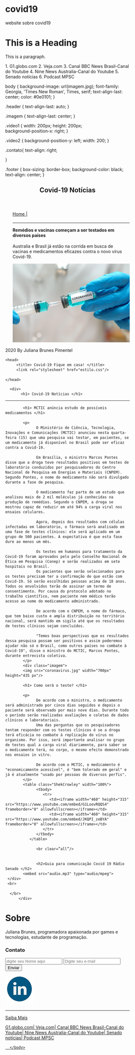 # covid19
website sobre covid19
<!DOCTYPE html>
<html>
<head>
<title>Covid-19 Notícias</title>
</head>
<body>

<h1>This is a Heading</h1>
<p>This is a paragraph.</p>

</body>
</html>
1. G1.globo.com
2. Veja.com
3. Canal BBC News Brasil-Canal do Youtube
4. Nine News Australia-Canal do Youtube
5. Senado notícias
6. Podcast MPSC



<link rel="Contato" href="https://www.linkedin.com/in/juliana-brunes-pimentel-4445691a4/">

body {
    background-image: url(imagem.jpg);
    font-family: Georgia, 'Times New Roman', Times, serif;
    text-align-last: center;
    color: #0e0101;
}

.header {
    text-align-last: auto;
}

.imagem {
   text-align-last: center;
}

.video1 {
    width: 200px;
    height: 200px;  
    background-position-x: right;
}

.video2 {
     background-position-y: left;
     width: 200;
}

.contato{
    text-align: right;

}

.footer {
    box-sizing: border-box;
    background-color: black;
    text-align: center;
}
<!DOCTYPE html>
<html lang="pt">
<head>
<title>Covid-19 Notícias</title>
<meta charset="utf-8">
<meta name="viewport" content="width=device-width, initial-scale=1">
<style>
* {
  box-sizing: border-box;
}

body {
  font-family:Verdana, Geneva, Tahoma, sans-serif;
}

header {
  background-color: black;
  padding: 30px;
  text-align: center;
  font-size: 35px;
  color: white;
}

section {
  display: -webkit-flex;
  display: flex;
}

nav {
  -webkit-flex: 1;
  -ms-flex: 1;
  flex: 1;
  background: #ccc;
  padding: 30px;
}

nav ul {
  list-style-type: none;
  padding: 0;
}

article {
  -webkit-flex: 3;
  -ms-flex: 3;
  flex: 3;
  background-color: #fcf8f8;
  padding: 30px;
}

footer {
  background-color:red;
  padding: 10px;
  text-align: center;
  color: black;
}

@media (max-width: 600px) {
  section {
    -webkit-flex-direction: column;
    flex-direction: column;
  }
}
</style>
</head>
<body>

<header>
  <h2>Covid-19 Notícias</h2>
</header>

<section>
  <nav>
    <ul>
      <div class="topnav">
        <a href="index.html">Home |</a>
        </div>
</div>
  <article>
    <h1><hr>Remédios e vacinas começam a ser testados em diversos países</hr></h1>
    <p>Australia e Brasil já estão na corrida em busca de vacinas e medicamentos eficazes contra o novo vírus Covid-19.</p> <img src="vacina.jpg"/>
    <div>
  </div>
</article>
</section>

<footer>
  <p>
    2020 By Juliana Brunes Pimentel
 </p>
</footer>

</body>
</html>


<!DOCTYPE html>
<html>
     
    <head>
         <title> Covid-19 Fique em casa! </title>
         <link rel="stylesheet" href="estilo.css"/>

    </head>
<body>

      <div> 
           <h1> Covid-19 Notícias </h1>
<hr></hr>
           <div class="header">

            <h1> MCTIC anúncia estudo de possíveis medicamentos </h1>
        
            <p>
                  O Ministério de Ciência, Tecnologia, Inovações e Comunicações (MCTIC) anunciou nesta quarta-feira (15) que uma pesquisa vai testar, em pacientes, se um medicamento já disponível no Brasil pode ser eficaz contra a Covid-19.

                  Em Brasília, o ministro Marcos Pontes disse que a droga teve resultados positivos em testes de laboratório conduzidos por pesquisadores do Centro Nacional de Pesquisa em Energias e Materiais (CNPEM). Segundo Pontes, o nome do medicamento não será divulgado durante a fase de pesquisa.
                  
                  O medicamento faz parte de um estudo que analisou mais de 2 mil moléculas já conhecidas na produção de remédios. Segundo o CNPEM, a droga se mostrou capaz de reduzir em até 94% a carga viral nos ensaios celulares.
                  
                  Agora, depois dos resultados com células infectadas em laboratório, o fármaco será analisado em uma fase de testes clínicos: ele será aplicado em um grupo de 500 pacientes. A expectativa é que esta fase dure ao menos um mês.
                  
                  Os testes em humanos para tratamento da Covid-19 foram aprovados pelo pelo Conselho Nacional de Ética em Pesquisa (Conep) e serão realizados em sete hospitais no Brasil.
                  Os pacientes que serão selecionados para os testes precisam ter a confirmação de que estão com Covid-19. Só serão escolhidas pessoas acima de 18 anos. Todos os envolvidos terão de assinar um termo de consentimento. Por causa do protocolo adotado no trabalho científico, nem paciente nem médico terão acesso ao nome do medicamento administrado.

                  De acordo com o CNPEM, o nome do fármaco, que tem baixo custo e ampla distribuição no território nacional, será mantido em sigilo até que os resultados de testes clínicos sejam concluídos.

                  "Temos boas perspectivas que os resultados dessa pesquisa possam ser positivos e assim poderemos ajudar não só o Brasil, como outros países no combate à Covid-19", disse o ministro do MCTIC, Marcos Pontes, durante entrevista coletiva.  
            </p>
            <div class="imagem">
            <img src="coronavirus.jpg" width="700px" height="435 px"/> 

            <h1> Como será o teste? </h1>

            <p>
                  De acordo com o ministro, o medicamento será administrado por cinco dias seguidos e depois o paciente será observado por mais nove dias. Durante todo o período serão realizadas avaliações e coletas de dados clínicos e laboratoriais.
                  Uma das perguntas que os pesquisadores tentam responder com os testes clínicos é se a droga terá eficácia no combate à replicação do vírus no organismo. Por isso, será importante analisar no grupo de testes qual a carga viral diariamente, para saber se o medicamente terá, no corpo, o mesmo efeito demonstrado nos ensaios in vitro.

                  De acordo com o MCTIC, o medicamento é "economicamente acessível", é "bem tolerado em geral" e já é atualmente "usado por pessoas de diversos perfis".
            </p>
            <table class="ShekCrowley" width="100%">
                  <tbody>
                     <tr>
                        <td><iframe width="460" height="315" src="https://www.youtube.com/embed/G1LoovRQQS4" frameborder="0" allowfullscreen></iframe></td>
                        <td><iframe width="460" height="315" src="https://www.youtube.com/embed/JKQPI_zeBYA" frameborder="0" allowfullscreen></iframe></td>
                     </tr>
                  </tbody>
               </table>
                  
                  <br clear=”all”/>

                  
                  <h2>Guia para comunicação Covid 19 Rádio Senado </h2>
            <embed src="audio.mp3" type="audio/mpeg">
     </div>  
     <br>

      </br>
          </div>
</style>
<div>
      <h1>Sobre</h1>
      <p>Juliana Brunes, programadora apaixonada por games e tecnologias, estudante de programação.</p>
    </div>
      <div class="contato">
            <h3>Contato</h3>
            <form method="get" action="envio_dados.php">
              <input type="text" name="nome" placeholder="digite seu Nome aqui">
              <input type="e-mail" name="email" placeholder="Digite seu e-mail">
              <input type="submit" name="enviar" value="Enviar">    
          </form>
<div>
      <div>
            </p>
            <a href="https://www.linkedin.com/in/juliana-brunes-pimentel-4445691a4/">  <img src="linkedinicon.jpg" >
            </p>
      </div>
</div>
</div>
   </table>
</div>
<div class="saibamais">
      <p><hr>
            Saiba Mais
            <p>G1.globo.com|
 Veja.com|
Canal BBC News Brasil-Canal do Youtube|
Nine News Australia-Canal do Youtube|
Senado notícias|
Podcast MPSC</p>
</hr>
      </p>
</div>
 
      </body>

</html>

